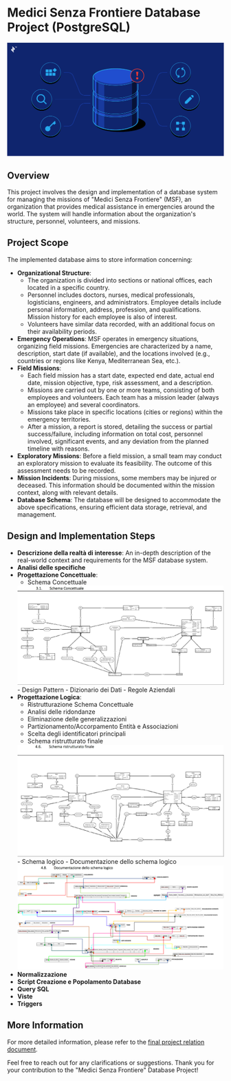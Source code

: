# Medici Senza Frontiere Database Project (PostgreSQL)

<div align="center">
   <img src="imgs/Database_Design.png" alt="Database Design">
</div>

## Overview
This project involves the design and implementation of a database system for managing the missions of "Medici Senza Frontiere" (MSF), an organization that provides medical assistance in emergencies around the world. The system will handle information about the organization's structure, personnel, volunteers, and missions.

## Project Scope
The implemented database aims to store information concerning:
- **Organizational Structure**:
   - The organization is divided into sections or national offices, each located in a specific country.
   - Personnel includes doctors, nurses, medical professionals, logisticians, engineers, and administrators. Employee details include personal information, address, profession, and qualifications. Mission history for each employee is also of interest.
   - Volunteers have similar data recorded, with an additional focus on their availability periods.
- **Emergency Operations**: MSF operates in emergency situations, organizing field missions. Emergencies are characterized by a name, description, start date (if available), and the locations involved (e.g., countries or regions like Kenya, Mediterranean Sea, etc.).
- **Field Missions**:
   - Each field mission has a start date, expected end date, actual end date, mission objective, type, risk assessment, and a description.
   - Missions are carried out by one or more teams, consisting of both employees and volunteers. Each team has a mission leader (always an employee) and several coordinators.
   - Missions take place in specific locations (cities or regions) within the emergency territories.
   - After a mission, a report is stored, detailing the success or partial success/failure, including information on total cost, personnel involved, significant events, and any deviation from the planned timeline with reasons.
- **Exploratory Missions**: Before a field mission, a small team may conduct an exploratory mission to evaluate its feasibility. The outcome of this assessment needs to be recorded.
- **Mission Incidents**: During missions, some members may be injured or deceased. This information should be documented within the mission context, along with relevant details.
- **Database Schema**: The database will be designed to accommodate the above specifications, ensuring efficient data storage, retrieval, and management.

## Design and Implementation Steps
- **Descrizione della realtà di interesse**: An in-depth description of the real-world context and requirements for the MSF database system.
- **Analisi delle specifiche**
- **Progettazione Concettuale**:
   - Schema Concettuale
   <div align="center">
      <img src="imgs/SchemaConcettuale.png" alt="Schema Concettuale">
   </div>
   - Design Pattern
   - Dizionario dei Dati
   - Regole Aziendali
- **Progettazione Logica**:
   - Ristrutturazione Schema Concettuale
   - Analisi delle ridondanze
   - Eliminazione delle generalizzazioni
   - Partizionamento/Accorpamento Entità e Associazioni
   - Scelta degli identificatori principali
   - Schema ristrutturato finale
   <div align="center">
      <img src="imgs/SchemaRistrutturato.png" alt="Schema Ristrutturato">
   </div>
   - Schema logico
   - Documentazione dello schema logico
   <div align="center">
      <img src="imgs/DocumentazioneSchemaLogico.png" alt="Documentazione Schema Logico">
   </div>
- **Normalizzazione**
- **Script Creazione e Popolamento Database**
- **Query SQL**
- **Viste**
- **Triggers**

## More Information

For more detailed information, please refer to the [final project relation document](https://github.com/MattiaMarseglia/Volunteer-Mission-Management-System/blob/main/Relazione%20Basi%20di%20Dati%20I-Z%20Gruppo%2012.pdf).

Feel free to reach out for any clarifications or suggestions. Thank you for your contribution to the "Medici Senza Frontiere" Database Project!

